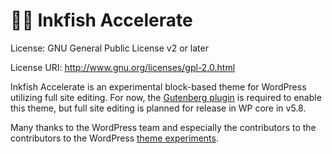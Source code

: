 # 🦑💨 Inkfish Accelerate 

License: GNU General Public License v2 or later

License URI: http://www.gnu.org/licenses/gpl-2.0.html

Inkfish Accelerate is an experimental block-based theme for WordPress utilizing
full site editing. For now, the [Gutenberg plugin](https://github.com/WordPress/gutenberg)
is required to enable this theme, but full site editing is planned for release 
in WP core in v5.8.

Many thanks to the WordPress team and especially the contributors to the 
contributors to the WordPress [theme experiments](https://github.com/WordPress/theme-experiments).

